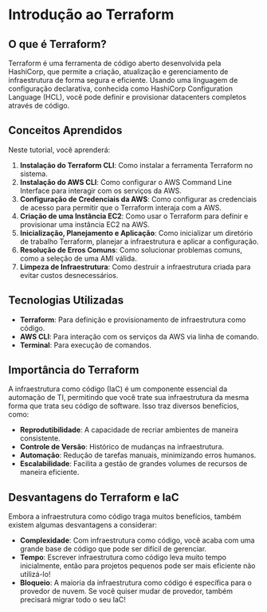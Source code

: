 # Introdução ao Terraform

## O que é Terraform?

Terraform é uma ferramenta de código aberto desenvolvida pela HashiCorp, que permite a criação, atualização e gerenciamento de infraestrutura de forma segura e eficiente. Usando uma linguagem de configuração declarativa, conhecida como HashiCorp Configuration Language (HCL), você pode definir e provisionar datacenters completos através de código.

## Conceitos Aprendidos

Neste tutorial, você aprenderá:

1. **Instalação do Terraform CLI**: Como instalar a ferramenta Terraform no sistema.
2. **Instalação do AWS CLI**: Como configurar o AWS Command Line Interface para interagir com os serviços da AWS.
3. **Configuração de Credenciais da AWS**: Como configurar as credenciais de acesso para permitir que o Terraform interaja com a AWS.
4. **Criação de uma Instância EC2**: Como usar o Terraform para definir e provisionar uma instância EC2 na AWS.
5. **Inicialização, Planejamento e Aplicação**: Como inicializar um diretório de trabalho Terraform, planejar a infraestrutura e aplicar a configuração.
6. **Resolução de Erros Comuns**: Como solucionar problemas comuns, como a seleção de uma AMI válida.
7. **Limpeza de Infraestrutura**: Como destruir a infraestrutura criada para evitar custos desnecessários.

## Tecnologias Utilizadas

- **Terraform**: Para definição e provisionamento de infraestrutura como código.
- **AWS CLI**: Para interação com os serviços da AWS via linha de comando.
- **Terminal**: Para execução de comandos.

## Importância do Terraform

A infraestrutura como código (IaC) é um componente essencial da automação de TI, permitindo que você trate sua infraestrutura da mesma forma que trata seu código de software. Isso traz diversos benefícios, como:

- **Reprodutibilidade**: A capacidade de recriar ambientes de maneira consistente.
- **Controle de Versão**: Histórico de mudanças na infraestrutura.
- **Automação**: Redução de tarefas manuais, minimizando erros humanos.
- **Escalabilidade**: Facilita a gestão de grandes volumes de recursos de maneira eficiente.

## Desvantagens do Terraform e IaC

Embora a infraestrutura como código traga muitos benefícios, também existem algumas desvantagens a considerar:

- **Complexidade**: Com infraestrutura como código, você acaba com uma grande base de código que pode ser difícil de gerenciar.
- **Tempo**: Escrever infraestrutura como código leva muito tempo inicialmente, então para projetos pequenos pode ser mais eficiente não utilizá-lo!
- **Bloqueio**: A maioria da infraestrutura como código é específica para o provedor de nuvem. Se você quiser mudar de provedor, também precisará migrar todo o seu IaC!